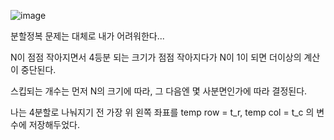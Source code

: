![image](https://upload.acmicpc.net/d3e84bb7-9424-4764-ad3a-811e7fcbd53f/-/preview/)

분할정복 문제는 대체로 내가 어려워한다...

N이 점점 작아지면서 4등분 되는 크기가 점점 작아지다가 N이 1이 되면 더이상의 계산이 중단된다.

스킵되는 개수는 먼저 N의 크기에 따라, 그 다음엔 몇 사분면인가에 따라 결정된다.

나는 4분할로 나눠지기 전 가장 위 왼쪽 좌표를 temp row = t_r, temp col = t_c 의 변수에 저장해두었다.

